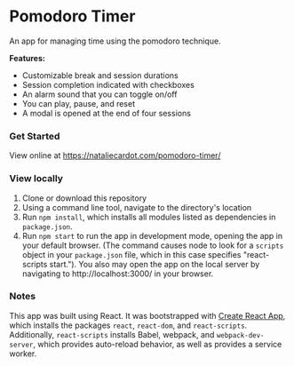 Pomodoro Timer
======

An app for managing time using the pomodoro technique.

**Features:**

* Customizable break and session durations
* Session completion indicated with checkboxes
* An alarm sound that you can toggle on/off
* You can play, pause, and reset
* A modal is opened at the end of four sessions

### Get Started

View online at https://nataliecardot.com/pomodoro-timer/

### View locally
1. Clone or download this repository
2. Using a command line tool, navigate to the directory's location
3. Run `npm install`, which installs all modules listed as dependencies in `package.json`.
4. Run `npm start` to run the app in development mode, opening the app in your default browser. (The command causes node to look for a `scripts` object in your `package.json` file, which in this case specifies "react-scripts start."). You also may open the app on the local server by navigating to http://localhost:3000/ in your browser.

### Notes

This app was built using React. It was bootstrapped with [Create React App](https://github.com/facebook/create-react-app), which installs the packages `react`, `react-dom`, and `react-scripts`. Additionally, `react-scripts` installs Babel, webpack, and `webpack-dev-server`, which provides auto-reload behavior, as well as provides a service worker.
